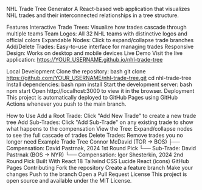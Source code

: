 NHL Trade Tree Generator
A React-based web application that visualizes NHL trades and their interconnected relationships in a tree structure.

Features
Interactive Trade Trees: Visualize how trades cascade through multiple teams
Team Logos: All 32 NHL teams with distinctive logos and official colors
Expandable Nodes: Click to expand/collapse trade branches
Add/Delete Trades: Easy-to-use interface for managing trades
Responsive Design: Works on desktop and mobile devices
Live Demo
Visit the live application: https://YOUR_USERNAME.github.io/nhl-trade-tree

Local Development
Clone the repository:
bash
git clone https://github.com/YOUR_USERNAME/nhl-trade-tree.git
cd nhl-trade-tree
Install dependencies:
bash
npm install
Start the development server:
bash
npm start
Open http://localhost:3000 to view it in the browser.
Deployment
This project is automatically deployed to GitHub Pages using GitHub Actions whenever you push to the main branch.

How to Use
Add a Root Trade: Click "Add New Trade" to create a new trade tree
Add Sub-Trades: Click "Add Sub-Trade" on any existing trade to show what happens to the compensation
View the Tree: Expand/collapse nodes to see the full cascade of trades
Delete Trades: Remove trades you no longer need
Example Trade Tree
Connor McDavid (TOR → BOS)
├── Compensation: David Pastrnak, 2024 1st Round Pick
└── Sub-Trade: David Pastrnak (BOS → NYR)
    └── Compensation: Igor Shesterkin, 2024 2nd Round Pick
Built With
React 18
Tailwind CSS
Lucide React (icons)
GitHub Pages
Contributing
Fork the repository
Create a feature branch
Make your changes
Push to the branch
Open a Pull Request
License
This project is open source and available under the MIT License.

